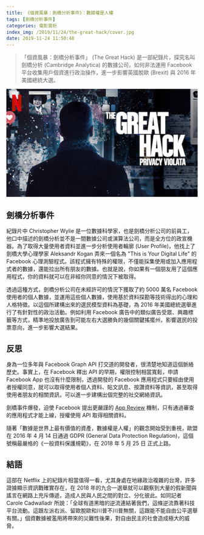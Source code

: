 ```yaml
---
title: 《個資風暴：劍橋分析事件》：數據權是人權
tags: [劍橋分析事件]
categories: 電影賞析
index_img: /2019/11/24/the-great-hack/cover.jpg
date: 2019-11-24 11:50:48
---
```


> 「個資風暴：劍橋分析事件」 (The Great Hack) 是一部紀錄片，探究名叫劍橋分析 (Cambridge Analytica) 的數據公司，如何非法運用 Facebook 平台收集用戶個資進行政治操作，進一步影響英國脫歐 (Brexit) 與 2016 年美國總統大選。

<!-- more -->

![](/2019/11/24/the-great-hack/cover.jpg)

## 劍橋分析事件

紀錄片中 Christopher Wylie 是一位數據科學家，也是劍橋分析公司的前員工，他口中描述的劍橋分析並不是一間數據公司或演算法公司，而是全方位的政宣機器。為了取得大量使用者資料並進一步分析使用者輪廓 (User Profile)，他找上了劍橋大學心理學家 Aleksandr Kogan 弄來一個名為 "This is Your Digital Life" 的 Facebook 心理測驗程式。該程式擁有特殊的權限，不僅能採集使用或加入應用程式者的數據，還能拉出所有朋友的數據。也就是說，你如果有一個朋友用了這個應用程式，你的資料就可以在非經你同意的情況下被取得。

透過這種方式，劍橋分析公司在未經許可的情況下獲取了約 5000 萬名 Facebook 使用者的個人數據，並運用這些個人數據，使用基於資料探勘等技術得出的心理和人格特徵。以這個所建構出來的選民模型資料為基礎，為 2016 年美國總統選舉進行了有針對性的政治活動。例如利用 Facebook 廣告中的類似廣告受眾、興趣標籤等方式，精準地投放廣告到可能左右大選勝負的幾個關鍵搖擺州，影響選民的投票意向，進一步影響大選結果。

## 反思

身為一位多年與 Facebook Graph API 打交道的開發者，很清楚地知道這個脈絡歷史。事實上，在 Facebook 釋出 API 的早期，權限控制相當寬鬆，申請 Facebook App 也沒有什麼限制，透過開發的 Facebook 應用程式只要經由使用者授權同意，就可以取得使用者個人資料、貼文訊息、按讚資料等資訊，甚至取得使用者朋友的相關資訊，可以進一步建構出個完整的社交網絡資訊。

劍橋事件爆發，迫使 Facebook 提出更嚴謹的 [App Review](https://developers.facebook.com/docs/apps/review/) 機制，只有通過審查的應用程式才能上線，授權使用 API 取得相關資料。

隨著「數據是世界上最有價值的資產，數據權是人權」的觀念開始受到重視，歐盟在 2016 年 4 月 14 日通過 GDPR (General Data Protection Regulation)，這個號稱最嚴格的《一般資料保護規範》，在 2018 年 5 月 25 日 正式上路。

## 結語

這部在 Netflix 上的紀錄片相當值得一看，尤其身處在地緣政治複雜的台灣，許多證據顯示資訊戰確實存在，在 2018 年的九合一選舉就可以觀察到大量的假新聞與謠言在網路上充斥傳遞，造成人民與人民之間的對立、分化彼此。如同記者 Carole Cadwalladr 所說：「全球有道黑暗的逆流連結著我們，這條逆流靠著科技平台流動。這跟左派右派、留歐脫歐和川普不川普無關，這跟能不能自由公平選舉有關。」個資數據被濫用將帶來的災難性後果，對自由民主的社會造成極大的威脅。
